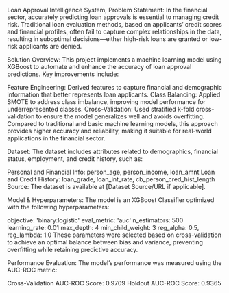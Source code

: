 Loan Approval Intelligence System,
Problem Statement:
In the financial sector, accurately predicting loan approvals is essential to managing credit risk. Traditional loan evaluation methods, based on applicants’ credit scores and financial profiles, often fail to capture complex relationships in the data, resulting in suboptimal decisions—either high-risk loans are granted or low-risk applicants are denied.

Solution Overview:
This project implements a machine learning model using XGBoost to automate and enhance the accuracy of loan approval predictions. Key improvements include:

Feature Engineering: Derived features to capture financial and demographic information that better represents loan applicants.
Class Balancing: Applied SMOTE to address class imbalance, improving model performance for underrepresented classes.
Cross-Validation: Used stratified k-fold cross-validation to ensure the model generalizes well and avoids overfitting.
Compared to traditional and basic machine learning models, this approach provides higher accuracy and reliability, making it suitable for real-world applications in the financial sector.

Dataset:
The dataset includes attributes related to demographics, financial status, employment, and credit history, such as:

Personal and Financial Info: person_age, person_income, loan_amnt
Loan and Credit History: loan_grade, loan_int_rate, cb_person_cred_hist_length
Source: The dataset is available at [Dataset Source/URL if applicable].

Model & Hyperparameters:
The model is an XGBoost Classifier optimized with the following hyperparameters:

objective: 'binary:logistic'
eval_metric: 'auc'
n_estimators: 500
learning_rate: 0.01
max_depth: 4
min_child_weight: 3
reg_alpha: 0.5, reg_lambda: 1.0
These parameters were selected based on cross-validation to achieve an optimal balance between bias and variance, preventing overfitting while retaining predictive accuracy.

Performance Evaluation:
The model’s performance was measured using the AUC-ROC metric:

Cross-Validation AUC-ROC Score: 0.9709
Holdout AUC-ROC Score: 0.9365
